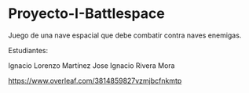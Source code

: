# Proyecto-I-Battlespace
Juego de una nave espacial que debe combatir contra naves enemigas.

Estudiantes:

Ignacio Lorenzo Martínez
Jose Ignacio Rivera Mora

https://www.overleaf.com/3814859827vzmjbcfnkmtp
